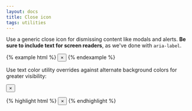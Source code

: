 ```yaml
---
layout: docs
title: Close icon
tags: utilities
---
```


Use a generic close icon for dismissing content like modals and alerts. **Be sure to include text for screen readers**, as we've done with `aria-label`.

{% example html %}
<button type="button" class="close" aria-label="Close">
  <span aria-hidden="true">&times;</span>
</button>
{% endexample %}

Use text color utility overrides against alternate background colors for greater visibility:

<div class="row">
  <div class="col-md-12">
    <div class="card card-inverse">
      <div class="card-block">
        <button type="button" class="close text-inverse" aria-label="Close">
          <span aria-hidden="true">×</span>
        </button>
      </div>
    </div>
  </div>
</div>

{% highlight html %}
<button type="button" class="close text-inverse" aria-label="Close">
  <span aria-hidden="true">&times;</span>
</button>
{% endhighlight %}
